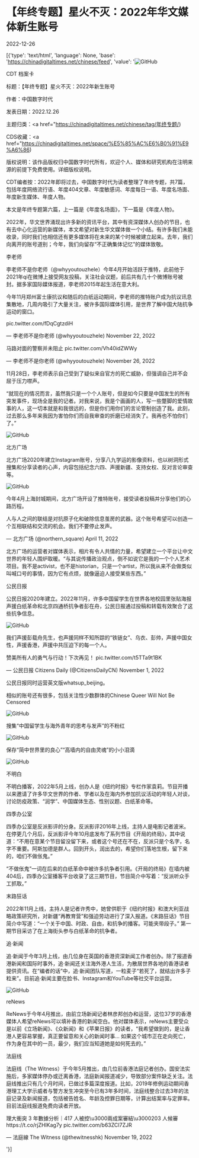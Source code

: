 # 【年终专题】星火不灭：2022年华文媒体新生账号

2022-12-26

[{'type': 'text/html', 'language': None, 'base': 'https://chinadigitaltimes.net/chinese/feed', 'value': '![GitHub](https://chinadigitaltimes.net/chinese/files/2022/12/new-media-of-the-year-1-768x409.jpg)

CDT 档案卡

标题：【年终专题】星火不灭：2022年新生账号

作者：中国数字时代

发表日期：2022.12.26

主题归类：<a href="https://chinadigitaltimes.net/chinese/tag/年终专题/)

CDS收藏：<a href="https://chinadigitaltimes.net/space/%E5%85%AC%E6%B0%91%E9%A6%86)

版权说明：该作品版权归中国数字时代所有，欢迎个人、媒体和研究机构在注明来源的前提下免费使用。详细版权说明。





CDT编者按：2022年即将过去，中国数字时代为读者整理了年终专题，共7篇，包括年度网络流行语、年度404文章、年度敏感词、年度每日一语、年度名场面、年度新生媒体、年度人物。

本文是年终专题第六篇，上一篇是《年度名场面》，下一篇是《年度人物》。

2022年，华文世界涌现出许多新的资讯平台，其中有资深媒体人创办的节目，也有去中心化运营的新媒体，本文希望对新生华文媒体做一个小结。有许多我们未能收录，同时我们也相信还有更多媒体将在未来的某个时候被建立起来。去年，我们向离开的账号道别；今年，我们向留存“不正确集体记忆”的媒体致敬。

李老师

李老师不是你老师（@whyyoutouzhele）今年4月开始活跃于推特，此前他于2021年qi在微博上接受网友投稿，关注社会议题，前后共有几十个微博账号被封。据多家国际媒体报道，李老师2015年起生活在意大利。

今年11月郑州富士康抗议和随后的白纸运动期间，李老师的推特账户成为抗议讯息集散地，几周内吸引了大量关注，被许多国际媒体引用，是世界了解中国大陆抗争运动的窗口。



pic.twitter.com/fDqCgtzdiH

&mdash; 李老师不是你老师 (@whyyoutouzhele) November 22, 2022





马路对面的警察并未阻止 pic.twitter.com/Vh40idZWWy

&mdash; 李老师不是你老师 (@whyyoutouzhele) November 26, 2022



11月28日，李老师表示自己受到了疑似来自官方的死亡威胁，但强调自己并不会屈于压力噤声。

“就现在的情况而言，虽然我只是一个个人账号，但是如今只要是中国发生的所有突发事件，现场全是我的记者。对我来说，我是个画画的人，写一些蹩脚的爱情故事的人，这一切本就是和我很远的，但是你们用你们的言论管制创造了我。此刻，过去那么多年来我因为害怕你们而自我审查的折磨已经消失了。我再也不怕你们了。”

![GitHub](https://chinadigitaltimes.net/chinese/files/2022/11/image-1669635044021.png)

北方广场

北方广场2020年建立Instagram账号，分享八九学运的影像资料，也以树洞形式搜集和分享读者的心声，内容包括纪念六四、声援新疆、支持女权、反对言论审查等。

![GitHub](https://chinadigitaltimes.net/chinese/files/2022/12/Screen-Shot-2022-12-24-at-4.38.39-PM.png)

今年4月上海封城期间，北方广场开设了推特账号，接受读者投稿并分享他们的心路历程。



人与人之间的联结是对抗原子化和破除信息茧房的武器。这个账号希望可以创造一个互相联结和交流的机会。我们不要停止发声。

&mdash; 北方广场 (@northern_square) April 11, 2022



北方广场的运营者对媒体表示，相片有令人共情的力量，希望建立一个平台让中文世界的年轻人围炉取暖。“与其说传播政治观点，倒不如说它是我的一个个人艺术项目。我不是activist，也不是historian，只是一个artist，所以我从来不会做类似叫喊口号的事情，因为它有点烦，就像逼迫人接受某些东西。”

公民日报

公民日报2020年建立。2022年11月，许多中国留学生在世界各地校园里张贴海报声援白纸革命和北京四通桥抗争者彭在舟，公民日报通过投稿和转载有效聚合了这些抗争信息。

![GitHub](https://chinadigitaltimes.net/chinese/files/2022/12/Screen-Shot-2022-12-24-at-4.46.04-PM.png)





我们声援彭载舟先生，也声援同样不知所踪的“铁链女”、乌衣、彭帅，声援中国女性，声援香港，声援中共压迫下的每一个人。

赞美所有人的勇气与行动！下次再见！ pic.twitter.com/t5TTa9t1BK

&mdash; 公民日报 Citizens Daily (@CitizensDailyCN) November 1, 2022



公民日报同时运营英文版whatsup_beijing。

相似的账号还有很多，包括关注性少数群体的Chinese Queer Will Not Be Censored

![GitHub](https://chinadigitaltimes.net/chinese/files/2022/12/Screen-Shot-2022-12-24-at-4.41.11-PM.png)

搜集“中国留学生与海外青年的思考与发声”的不粉红

![GitHub](https://chinadigitaltimes.net/chinese/files/2022/12/Screen-Shot-2022-12-24-at-4.42.33-PM.png)

保存“简中世界里的良心”“高墙内的自由灵魂”的小小泪滴

![GitHub](https://chinadigitaltimes.net/chinese/files/2022/12/Screen-Shot-2022-12-24-at-4.44.11-PM.png)

不明白

不明白播客，2022年5月上线，创办人是《纽约时报》专栏作家袁莉。节目开播以来邀请了许多华文世界的作者、学者以及在海内外参加抗议活动的年轻人对谈，讨论防疫政策、“润学”、中国媒体生态、性别议题、白纸革命等。



四季办公室

四季办公室是反派影评的分身。反派影评2016年上线，主持人是电影记者波米。在停更几个月后，反派影评今年10月底发布了系列节目《开局的终局》，其中说道：“不用在意某个节目留没留下来，或者这个号还在不在，反派只是个名字，名字不重要。阿斯加德是群人。回到开头，润出去的，希望你们落地生根，留下来的，咱们不做伥鬼。”

“不做伥鬼”一词在后来的白纸革命中被许多抗争者引用。《开局的终局》在墙内被404后，四季办公室播客平台收录了这三期节目，节目简介中写着：“反派听众手工抓取。”



末路狂话

2022年11月上线，主持人是记者许秀中，她曾供职于《纽约时报》和澳大利亚战略政策研究所，对新疆“再教育营”和强迫劳动进行了深入报道。《末路狂话》节目简介中写道：“一个关于中国、时政、自由，和抗争的播客。可能夹带段子。” 第一期节目采访了在上海街头参与白纸革命的抗争者。



追·新闻

追·新闻于今年3月上线，由几位身在英国的香港资深新闻工作者创办。除了报道香港新闻和国际时事外，追·新闻还关注海外港人生活，为散居世界各地的香港读者提供资讯。在“编者的话”中，追·新闻团队写道，一粒麦子“若死了，就结出许多子粒来”。目前追·新闻主要在脸书、Instagram和YouTube等社交平台运营。

![GitHub](https://chinadigitaltimes.net/chinese/files/2022/12/post-691200-63a6ab7dc5bdd.)

reNews

ReNews于今年4月推出，由前立场新闻记者林彦邦创办和运营，这位37岁的香港媒体人希望reNews可以填补香港的新闻空白。他对媒体表示，reNews主要受众是以前《立场新闻》、《众新闻》和《苹果日报》的读者，“我希望做到的，是让香港人更容易掌握，真正要留意和关心的新闻时事&#8230; 如果这个城市正在走向死亡，作为身在其中的一员，最少，我们应当知道她是如何死去的。”

法庭线

法庭线（The Witness）于今年5月推出，由几位前香港法庭记者创办。国安法实施后，多家媒体停办或迁离香港，法庭新闻报道减少，导致部分案件缺乏关注。法庭线推出只有几个月时间，已做过多篇深度报道。比如，2019年修例运动期间香港理工大学示威者与警方发生冲突至今已有3年多时间，法庭线整合过去3年的法庭记录及新闻报道，包括被告姓名、年龄及控罪日期等，计算出结案率与定罪率。目前法庭线报道免费向读者开放。



理大衝突 3 年數據分析｜417 人被控\u3000兩成案審結\u3000203 人候審https://t.co/rjZHlKag7y pic.twitter.com/b63ZCI7ZJR

&mdash; 法庭線 The Witness (@thewitnesshk) November 19, 2022

'}]